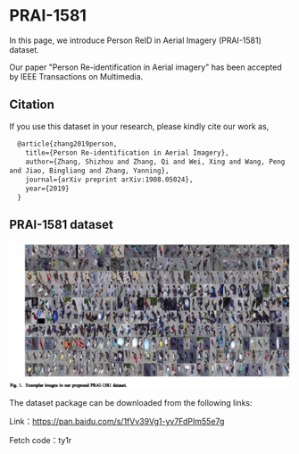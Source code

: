 # PRAI-1581
In this page, we introduce Person ReID in Aerial Imagery (PRAI-1581) dataset.

Our paper "Person Re-identification in Aerial imagery" has been accepted by IEEE Transactions on Multimedia.
## Citation
If you use this dataset in your research, please kindly cite our work as,    
```
  @article{zhang2019person,
    title={Person Re-identification in Aerial Imagery},
    author={Zhang, Shizhou and Zhang, Qi and Wei, Xing and Wang, Peng and Jiao, Bingliang and Zhang, Yanning},
    journal={arXiv preprint arXiv:1908.05024},
    year={2019}
  }
```
## PRAI-1581 dataset
![](sample.jpg)

The dataset package can be downloaded from the following links:

Link：https://pan.baidu.com/s/1fVv39Vg1-yv7FdPIm55e7g 

Fetch code：ty1r
